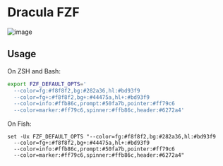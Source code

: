 # Dracula FZF

![image](https://user-images.githubusercontent.com/245435/117311722-d5ab6000-ae5a-11eb-861e-b986206a5129.png)

## Usage

On ZSH and Bash:

```sh
export FZF_DEFAULT_OPTS='
  --color=fg:#f8f8f2,bg:#282a36,hl:#bd93f9
  --color=fg+:#f8f8f2,bg+:#44475a,hl+:#bd93f9
  --color=info:#ffb86c,prompt:#50fa7b,pointer:#ff79c6
  --color=marker:#ff79c6,spinner:#ffb86c,header:#6272a4'
```

On Fish:

```fish
set -Ux FZF_DEFAULT_OPTS "--color=fg:#f8f8f2,bg:#282a36,hl:#bd93f9
  --color=fg+:#f8f8f2,bg+:#44475a,hl+:#bd93f9
  --color=info:#ffb86c,prompt:#50fa7b,pointer:#ff79c6
  --color=marker:#ff79c6,spinner:#ffb86c,header:#6272a4"
```
